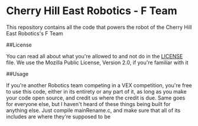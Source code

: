 Cherry Hill East Robotics - F Team
=====

This repository contains all the code that powers the robot of the Cherry Hill East Robotics's F Team

##License

You can read all about what you're allowed to and not do in the [LICENSE](https://github.com/EastRobotics/FTeam/blob/master/LICENSE) file. We use the Mozilla Public License, Version 2.0, if you're familiar with it

##Usage

If you're another Robotics team competing in a VEX competition, you're free to use this code, either in its entirety or any part of it, as long as you make your code open source, and credit us where the credit is due. Same goes for everyone else, but I haven't heard of these things being built for anything else. Just compile mainRename.c, and make sure that all of its includes are where they're supposed to be
